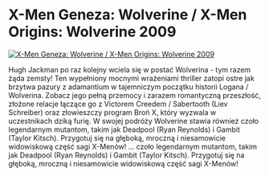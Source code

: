 X-Men Geneza: Wolverine / X-Men Origins: Wolverine 2009 
=============
[![X-Men Geneza: Wolverine / X-Men Origins: Wolverine 2009 ](http://vidos.pl/images/player.gif)](http://vidos.pl/x-men-geneza-wolverine-x-men-origins-wolverine-2009)

 Hugh Jackman po raz kolejny wciela się w postać Wolverina - tym razem żąda zemsty! Ten wypełniony mocnymi wrażeniami thriller zatopi ostre jak brzytwa pazury z adamantium w tajemniczym początku historii Logana / Wolverina. Zobacz jego pełną przemocy i zarazem romantyczną przeszłość, złożone relacje łączące go z Victorem Creedem / Sabertooth (Liev Schreiber) oraz złowieszczy program Broń X, który wyzwala w uczestnikach dziką furię. W swojej podróży Wolverine stawia również czoło legendarnym mutantom, takim jak Deadpool (Ryan Reynolds) i Gambit (Taylor Kitsch). Przygotuj się na głęboką, mroczną i niesamowicie widowiskową część sagi X-Menów!  ... czoło legendarnym mutantom, takim jak Deadpool (Ryan Reynolds) i Gambit (Taylor Kitsch). Przygotuj się na głęboką, mroczną i niesamowicie widowiskową część sagi X-Menów!
